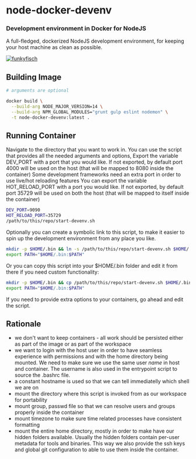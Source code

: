 # node-docker-devenv

### Development environment in Docker for NodeJS
A full-fledged, dockerized NodeJS development environment, for keeping your
host machine as clean as possible.

[![funkyfisch](https://circleci.com/gh/funkyfisch/node-docker-devenv.svg?style=shield)](https://circleci.com/gh/funkyfisch/node-docker-devenv?branch=master)

## Building Image
```bash
# arguments are optional

docker build \
  --build-arg NODE_MAJOR_VERSION=14 \
  --build-arg NPM_GLOBAL_MODULES="grunt gulp eslint nodemon" \
  -t node-docker-devenv:latest .
```

## Running Container

Navigate to the directory that you want to work in.
You can use the script that provides all the needed arguments and options,
Export the variable DEV_PORT with a port that you would like. If not exported,
by default port 4000 will be used on the host (that will be mapped to 8080 inside the container)
Some development frameworks need an extra port in order to use live/hot reloading features
You can export the variable HOT_RELOAD_PORT with a port you would like. If not exported,
by default port 35729 will be used on both the host (that will be mapped to itself inside the
container)

```bash
DEV_PORT=9090
HOT_RELOAD_PORT=35729
/path/to/this/repo/start-devenv.sh
```

Optionally you can create a symbolic link to this script, to make it easier to spin up the
development environment from any place you like.

```bash
mkdir -p $HOME/.bin && ln -s /path/to/this/repo/start-devenv.sh $HOME/.bin/nodejs-devenv
export PATH="$HOME/.bin:$PATH"
```

Or you can copy this script into your $HOME/.bin folder and edit it from there if you need custom
functionality:

```bash
mkdir -p $HOME/.bin && cp /path/to/this/repo/start-devenv.sh $HOME/.bin/nodejs-devenv
export PATH="$HOME/.bin:$PATH"
```

If you need to provide extra options to your containers, go ahead and edit the script.


## Rationale

 * we don't want to keep containers - all work should be persisted either as part of the image or as
 part of the workspace
 * we want to login with the host user in order to have seamless experience with permissions and with the home directory being mounted. We need to make sure we use the same user *name* in host and container.
 The username is also used in the entrypoint script to source the .bashrc file.
 * a constant hostname is used so that we can tell immediatelly which shell we are on
 * mount the directory where this script is invoked from as our workspace for portability
 * mount group, passwd file so that we can resolve users and groups properly inside the container
 * mount timezone to make sure time related processes have consistent formatting
 * mount the entire home directory, mostly in order to make have our hidden folders available. Usually the hidden folders contain per-user metadata for tools and binaries. This way we also provide the ssh keys and global git configuration to able to use them inside the container.
